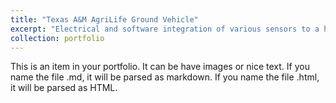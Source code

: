 ```yaml
---
title: "Texas A&M AgriLife Ground Vehicle"
excerpt: "Electrical and software integration of various sensors to a high-clearance tractor for use in maize phenotyping. Photo courtesy of Blair Fannin, Texas A&M AgriLife Research. Texas A&M University, College Station, Texas, USA<br/><img src='/images/13738171_1745417789062217_3599856757699822105_o.jpg'>"
collection: portfolio
---
```


This is an item in your portfolio. It can be have images or nice text. If you name the file .md, it will be parsed as markdown. If you name the file .html, it will be parsed as HTML. 

